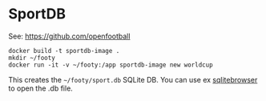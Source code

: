 SportDB
=======

See: https://github.com/openfootball

```
docker build -t sportdb-image .
mkdir ~/footy
docker run -it -v ~/footy:/app sportdb-image new worldcup
```

This creates the `~/footy/sport.db` SQLite DB.
You can use ex [sqlitebrowser](https://sqlitebrowser.org/dl/) to open the .db file.
